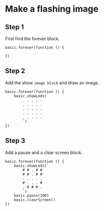 # Make a flashing image

## Step 1

First find the forever block.

```blocks
basic.forever(function () {
 
})
```

## Step 2

Add the show ``image block`` and draw an image.

```blocks
basic.forever(function () {
    basic.showLeds(`
        . . . . .
        . . . . .
        . . . . .
        . . . . .
        . . . . .
        `)
})
```

## Step 3

Add a pause and a clear screen block.

```blocks
basic.forever(function () {
    basic.showLeds(`
        # # . # #
        # # . # #
        . . . . .
        # . . . #
        . # # # .
        `)
    basic.pause(100)
    basic.clearScreen()
})
```